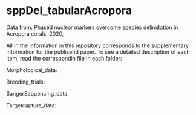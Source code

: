 # sppDel_tabularAcropora

Data from: Phased nuclear markers overcome species delimitation in Acropora corals, 2020, 

All in the information in this repository corresponds to the supplementary information for the publisehd paper. To see a detailed description of each item, read the correspondin file in each folder:

Morphological_data: 

Breeding_trials:

SangerSequencing_data:

Targetcapture_data:
